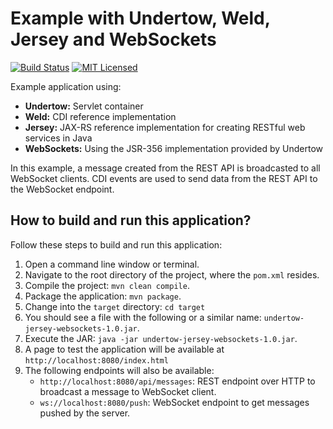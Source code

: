 # Example with Undertow, Weld, Jersey and WebSockets

[![Build Status](https://travis-ci.org/cassiomolin/example-undertow-jersey-websockets.svg?branch=master)](https://travis-ci.org/cassiomolin/example-undertow-jersey-websockets)
[![MIT Licensed](https://img.shields.io/badge/license-MIT-blue.svg)](https://raw.githubusercontent.com/cassiomolin/example-undertow-jersey-websockets/master/LICENSE.txt)

Example application using:

- **Undertow:** Servlet container
- **Weld:** CDI reference implementation
- **Jersey:** JAX-RS reference implementation for creating RESTful web services in Java
- **WebSockets:** Using the JSR-356 implementation provided by Undertow

In this example, a message created from the REST API is broadcasted to all WebSocket clients. CDI events are used to send data from the REST API to the WebSocket endpoint.

## How to build and run this application?

Follow these steps to build and run this application:

1. Open a command line window or terminal.
1. Navigate to the root directory of the project, where the `pom.xml` resides.
1. Compile the project: `mvn clean compile`.
1. Package the application: `mvn package`.
1. Change into the `target` directory: `cd target`
1. You should see a file with the following or a similar name: `undertow-jersey-websockets-1.0.jar`.
1. Execute the JAR: `java -jar undertow-jersey-websockets-1.0.jar`.
1. A page to test the application will be available at `http://localhost:8080/index.html`
1. The following endpoints will also be available:
    - `http://localhost:8080/api/messages`: REST endpoint over HTTP to broadcast a message to WebSocket client.
    - `ws://localhost:8080/push`: WebSocket endpoint to get messages pushed by the server.
